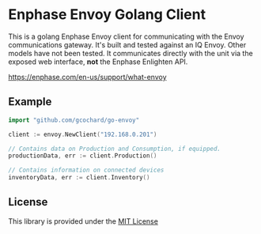 # Enphase Envoy Golang Client

This is a golang Enphase Envoy client for communicating with the Envoy communications gateway. It's built and tested against an IQ Envoy. Other models have not been tested. It communicates directly with the unit via the exposed web interface, **not** the Enphase Enlighten API.

<https://enphase.com/en-us/support/what-envoy>

## Example

```go
import "github.com/gcochard/go-envoy"

client := envoy.NewClient("192.168.0.201")

// Contains data on Production and Consumption, if equipped.
productionData, err := client.Production()

// Contains information on connected devices
inventoryData, err := client.Inventory()
```

## License

This library is provided under the [MIT License](LICENSE.md)

